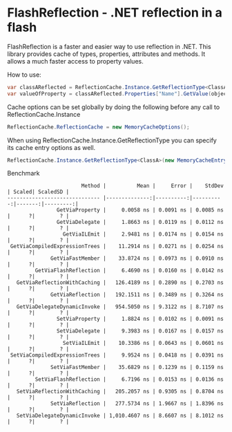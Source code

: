 
FlashReflection - .NET reflection in a flash
=====================================

FlashReflection is a faster and easier way to use reflection in .NET. This library provides cache of types, properties, attributes and methods. 
It allows a much faster access to property values.


How to use:

```csharp
var classAReflected = ReflectionCache.Instance.GetReflectionType<ClassA>();
var valueOfProperty = classAReflected.Properties["Name"].GetValue(objectOfClassA);
```

Cache options can be set globally by doing the following before any call to ReflectionCache.Instance
```csharp
ReflectionCache.ReflectionCache = new MemoryCacheOptions();
```

When using ReflectionCache.Instance.GetReflectionType<ClassA> you can specify its cache entry options as well.
```csharp
ReflectionCache.Instance.GetReflectionType<ClassA>(new MemoryCacheEntryOptions());
```


Benchmark

```text
                        Method |          Mean |     Error |    StdDev | Scaled| ScaledSD |
------------------------------ |--------------:|----------:|----------:|-------:|---------:|
                GetViaProperty |     0.0058 ns | 0.0091 ns | 0.0085 ns |      ?|        ? |
                GetViaDelegate |     1.8663 ns | 0.0119 ns | 0.0112 ns |      ?|        ? |
                  GetViaILEmit |     2.9481 ns | 0.0174 ns | 0.0154 ns |      ?|        ? |
 GetViaCompiledExpressionTrees |    11.2914 ns | 0.0271 ns | 0.0254 ns |      ?|        ? |
              GetViaFastMember |    33.8724 ns | 0.0973 ns | 0.0910 ns |      ?|        ? |
         GetViaFlashReflection |     6.4690 ns | 0.0160 ns | 0.0142 ns |      ?|        ? |
   GetViaReflectionWithCaching |   126.4189 ns | 0.2890 ns | 0.2703 ns |      ?|        ? |
              GetViaReflection |   192.1511 ns | 0.3489 ns | 0.3264 ns |      ?|        ? |
   GetViaDelegateDynamicInvoke |   954.5050 ns | 9.3122 ns | 8.7107 ns |      ?|        ? |
                SetViaProperty |     1.8824 ns | 0.0102 ns | 0.0091 ns |      ?|        ? |
                SetViaDelegate |     9.3983 ns | 0.0167 ns | 0.0157 ns |      ?|        ? |
                  SetViaILEmit |    10.3386 ns | 0.0643 ns | 0.0601 ns |      ?|        ? |
 SetViaCompiledExpressionTrees |     9.9524 ns | 0.0418 ns | 0.0391 ns |      ?|        ? |
              SetViaFastMember |    35.6829 ns | 0.1239 ns | 0.1159 ns |      ?|        ? |
         SetViaFlashReflection |     6.7196 ns | 0.0153 ns | 0.0136 ns |      ?|        ? |
   SetViaReflectionWithCaching |   205.2057 ns | 0.9305 ns | 0.8704 ns |      ?|        ? |
              SetViaReflection |   277.5734 ns | 1.9667 ns | 1.8396 ns |      ?|        ? |
   SetViaDelegateDynamicInvoke | 1,010.4607 ns | 8.6607 ns | 8.1012 ns |      ?|        ? |
```